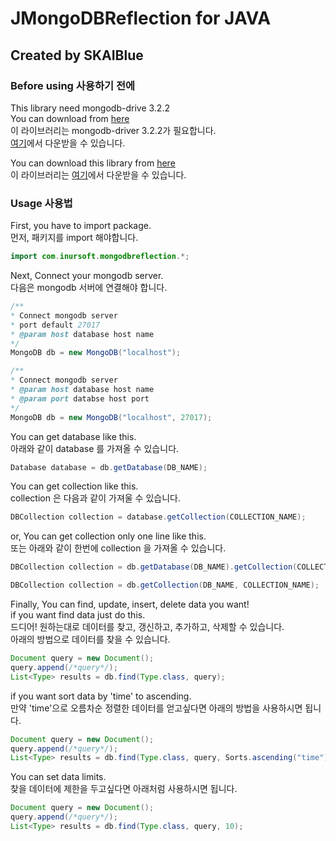 # JMongoDBReflection for JAVA
## Created by SKAIBlue
### Before using 사용하기 전에
This library need mongodb-drive 3.2.2<br>
You can download from [here](https://oss.sonatype.org/content/repositories/releases/org/mongodb/mongodb-driver/3.2.2/mongodb-driver-3.2.2.jar)<br>
이 라이브러리는 mongodb-driver 3.2.2가 필요합니다.<br>
[여기](https://oss.sonatype.org/content/repositories/releases/org/mongodb/mongodb-driver/3.2.2/mongodb-driver-3.2.2.jar)에서 다운받을 수 있습니다.

You can download this library from [here](https://github.com/SKAIBlue/JMongoDBReflection/raw/master/lib/MongoDBReflection.jar)<br>
이 라이브러리는 [여기](https://github.com/SKAIBlue/JMongoDBReflection/raw/master/lib/MongoDBReflection.jar)에서 다운받을 수 있습니다.

### Usage 사용법
First, you have to import package.<br>
먼저, 패키지를 import 해야합니다.
```JAVA
import com.inursoft.mongodbreflection.*;
```

Next, Connect your mongodb server.<br>
다음은 mongodb 서버에 연결해야 합니다.
```JAVA
/**
* Connect mongodb server
* port default 27017
* @param host database host name 
*/
MongoDB db = new MongoDB("localhost");

/**
* Connect mongodb server
* @param host database host name
* @param port databse host port
*/
MongoDB db = new MongoDB("localhost", 27017);
```

You can get database like this.<br>
아래와 같이 database 를 가져올 수 있습니다.
```JAVA
Database database = db.getDatabase(DB_NAME);
```

You can get collection like this.<br>
collection 은 다음과 같이 가져울 수 있습니다.
```JAVA
DBCollection collection = database.getCollection(COLLECTION_NAME);
```
or, You can get collection only one line like this.<br>
또는 아래와 같이 한번에 collection 을 가져올 수 있습니다. 
```JAVA
DBCollection collection = db.getDatabase(DB_NAME).getCollection(COLLECTION_NAME);

DBCollection collection = db.getCollection(DB_NAME, COLLECTION_NAME); 
```

Finally, You can find, update, insert, delete data you want!<br>
if you want find data just do this.<br>
드디어! 원하는대로 데이터를 찾고, 갱신하고, 추가하고, 삭제할 수 있습니다.<br>
아래의 방법으로 데이터를 찾을 수 있습니다.
```JAVA
Document query = new Document();
query.append(/*query*/);
List<Type> results = db.find(Type.class, query);
```

if you want sort data by 'time' to ascending.<br>
만약 'time'으로 오름차순 정렬한 데이터를 얻고싶다면 아래의 방법을 사용하시면 됩니다.
```JAVA
Document query = new Document();
query.append(/*query*/);
List<Type> results = db.find(Type.class, query, Sorts.ascending("time"));
```

You can set data limits.<br>
찾을 데이터에 제한을 두고싶다면 아래처럼 사용하시면 됩니다.
```JAVA
Document query = new Document();
query.append(/*query*/);
List<Type> results = db.find(Type.class, query, 10);
```

